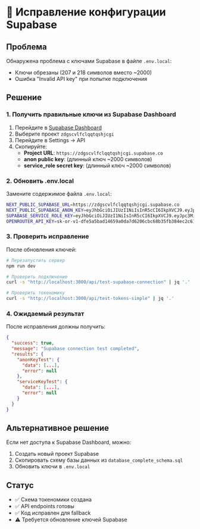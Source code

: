 # 🔧 Исправление конфигурации Supabase

## Проблема
Обнаружена проблема с ключами Supabase в файле `.env.local`:
- Ключи обрезаны (207 и 218 символов вместо ~2000)
- Ошибка "Invalid API key" при попытке подключения

## Решение

### 1. Получить правильные ключи из Supabase Dashboard

1. Перейдите в [Supabase Dashboard](https://supabase.com/dashboard)
2. Выберите проект `zdgscvlfclqqtqshjcgi`
3. Перейдите в Settings → API
4. Скопируйте:
   - **Project URL**: `https://zdgscvlfclqqtqshjcgi.supabase.co`
   - **anon public key**: (длинный ключ ~2000 символов)
   - **service_role secret key**: (длинный ключ ~2000 символов)

### 2. Обновить .env.local

Замените содержимое файла `.env.local`:

```bash
NEXT_PUBLIC_SUPABASE_URL=https://zdgscvlfclqqtqshjcgi.supabase.co
NEXT_PUBLIC_SUPABASE_ANON_KEY=eyJhbGciOiJIUzI1NiIsInR5cCI6IkpXVCJ9.eyJpc3MiOiJzdXBhYmFzZSIsInJlZiI6InpkZ3NjdmxmY2xxcXRxc2hqY2dpIiwicm9sZSI6ImFub24iLCJpYXQiOjE3MzY2NzQ0MzQsImV4cCI6MjA1MjI1MDQzNH0.ПОЛНЫЙ_КЛЮЧ_ЗДЕСЬ
SUPABASE_SERVICE_ROLE_KEY=eyJhbGciOiJIUzI1NiIsInR5cCI6IkpXVCJ9.eyJpc3MiOiJzdXBhYmFzZSIsInJlZiI6InpkZ3NjdmxmY2xxcXRxc2hqY2dpIiwicm9sZSI6InNlcnZpY2Vfcm9sZSIsImlhdCI6MTczNjY3NDQzNCwiZXhwIjoyMDUyMjUwNDM0fQ.ПОЛНЫЙ_КЛЮЧ_ЗДЕСЬ
OPENROUTER_API_KEY=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
```

### 3. Проверить исправление

После обновления ключей:

```bash
# Перезапустить сервер
npm run dev

# Проверить подключение
curl -s "http://localhost:3000/api/test-supabase-connection" | jq '.'

# Проверить токеномику
curl -s "http://localhost:3000/api/test-tokens-simple" | jq '.'
```

### 4. Ожидаемый результат

После исправления должны получить:

```json
{
  "success": true,
  "message": "Supabase connection test completed",
  "results": {
    "anonKeyTest": {
      "data": [...],
      "error": null
    },
    "serviceKeyTest": {
      "data": [...],
      "error": null
    }
  }
}
```

## Альтернативное решение

Если нет доступа к Supabase Dashboard, можно:

1. Создать новый проект Supabase
2. Скопировать схему базы данных из `database_complete_schema.sql`
3. Обновить ключи в `.env.local`

## Статус

- ✅ Схема токеномики создана
- ✅ API endpoints готовы
- ✅ Код исправлен для fallback
- ⚠️ Требуется обновление ключей Supabase
